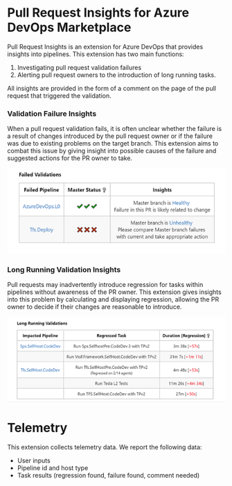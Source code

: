 # Pull Request Insights for Azure DevOps Marketplace

Pull Request Insights is an extension for Azure DevOps that provides insights into pipelines.
This extension has two main functions:

1. Investigating pull request validation failures
2. Alerting pull request owners to the introduction of long running tasks.

All insights are provided in the form of a comment on the page of the pull request that triggered the validation.

### Validation Failure Insights

When a pull request validation fails, it is often unclear whether the failure is a result of changes introduced by the pull request
owner or if the failure was due to existing problems on the target branch. This extension aims to combat this issue by giving insight
into possible causes of the failure and suggested actions for the PR owner to take.

![Image of failure insights](images\\failure_comment_example.PNG)

### Long Running Validation Insights

Pull requests may inadvertently introduce regression for tasks within pipelines without awareness of the PR owner. This
extension gives insights into this problem by calculating and displaying regression, allowing the PR owner to decide
if their changes are reasonable to introduce.

![Image of regression insights](images\\regression_comment_example.PNG)

# Telemetry

This extension collects telemetry data. We report the following data:

- User inputs
- Pipeline id and host type
- Task results (regression found, failure found, comment needed)
